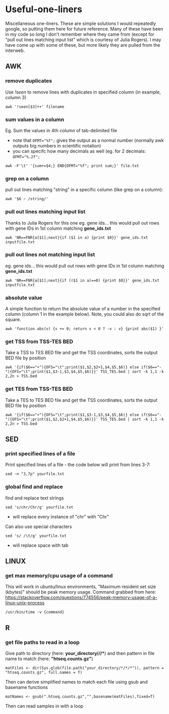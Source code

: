 # Useful-one-liners
Miscellaneous one-liners. These are simple solutions I would repeatedly google, so putting them here for future reference. Many of these have been in my code so long I don't remember where they came from (except for "pull out lines matching input list" which is courtesy of Julia Rogers). I may have come up with some of these, but more likely they are pulled from the interweb.


## AWK

### remove duplicates

Use *!seen* to remove lines with duplicates in specified column (in example, column 3)
```
awk '!seen[$3]++' filename
```

### sum values in a column
Eg. Sum the values in 4th column of tab-delimited file
- note that ```OFMT="%f";``` gives the output as a normal number (normally awk outputs big numbers in scientific notation)
- you can specifc how many decimals as well (eg. for 2 decimals: ```OFMT="%.2f";```
```
awk -F'\t' '{sum+=$4;} END{OFMT="%f"; print sum;}' file.txt
```


### grep on a column

pull out lines matching "string" in a specific column (like grep on a column):
```
awk '$6 ~ /string/' 
```

### pull out lines matching input list
Thanks to Julia Rogers for this one
eg. gene ids... this would pull out rows with gene IDs in 1st column matching **gene_ids.txt**
```
awk 'NR==FNR{a[$1];next}{if ($1 in a) {print $0}}' gene_ids.txt inputfile.txt
```

### pull out lines not matching input list
eg. gene ids... this would pull out rows with gene IDs in 1st column matching **gene_ids.txt**
```
awk 'NR==FNR{a[$1];next}{if (($1 in a)==0) {print $0}}' gene_ids.txt inputfile.txt
```

### absolute value
A simple function to return the absolute value of a number in the specified column (column 1 in the example below). Note, you could also do sqrt of the square.
```
awk 'function abs(v) {v += 0; return v < 0 ? -v : v} {print abs($1) }'
```


### get TSS from TSS-TES BED
Take a TSS to TES BED file and get the TSS coordinates, sorts the output BED file by position
```
awk '{if($6=="+"){OFS="\t";print($1,$2,$2+1,$4,$5,$6)} else if($6=="-"){OFS="\t";print($1,$3-1,$3,$4,$5,$6)}}' TSS_TES.bed | sort -k 1,1 -k 2,2n > TSS.bed
```

### get TES from TSS-TES BED
Take a TES to TES BED file and get the TSS coordinates, sorts the output BED file by position
```
awk '{if($6=="+"){OFS="\t";print($1,$3-1,$3,$4,$5,$6)} else if($6=="-"){OFS="\t";print($1,$2,$2+1,$4,$5,$6)}}' TSS_TES.bed | sort -k 1,1 -k 2,2n > TSS.bed
```

## SED

### print specified lines of a file
Print specified lines of a file - the code below will print from lines 3-7:
```
sed -n "3,7p" yourfile.txt
```

### global find and replace
find and replace text strings
```
sed 's/chr/Chr/g' yourfile.txt
```
- will replace every instance of "chr" with "Chr"

Can also use special characters
```
sed 's/ /\t/g' yourfile.txt
```
- will replace space with tab



## LINUX

### get max memory/cpu usage of a command
This will work in ubuntu/linux environments, "Maximum resident set size (kbytes)" should be peak memory usage. Command grabbed from here: https://stackoverflow.com/questions/774556/peak-memory-usage-of-a-linux-unix-process
```
/usr/bin/time -v {command}
```


## R

### get file paths to read in a loop

Give path to directory (here: __your_directory/*/*/*__) and then pattern in file name to match (here: __"htseq.counts.gz"__)
```
matFiles <- dir(Sys.glob(file.path("your_directory/*/*/*")), pattern = "htseq.counts.gz", full.names = T)
```
Then can derive simplified names to match each file using gsub and basename functions
```
matNames <- gsub(".htseq.counts.gz","",basename(matFiles),fixed=T)
```
Then can read samples in with a loop
```

```
